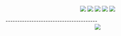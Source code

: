<p align="center">
  <img src="https://img.shields.io/github/contributors/PirxcyFinal/PirxcyProxy.svg?style=for-the-badge"/>
  <img src="https://img.shields.io/github/forks/PirxcyFinal/PirxcyProxy.svg?style=for-the-badge"/>
  <img src="https://img.shields.io/github/stars/PirxcyFinal/PirxcyProxy.svg?style=for-the-badge"/>
  <img src="https://img.shields.io/github/issues/PirxcyFinal/PirxcyProxy.svg?style=for-the-badge"/>
  <img src="https://img.shields.io/github/license/PirxcyFinal/PirxcyProxy.svg?style=for-the-badge"/>
</p>
---------------------------------------
<div align="center">
  <a href="https://github.com/PirxcyFinal/PirxcyProxy">
    <img src="https://raw.githubusercontent.com/PirxcyFinal/PirxcyProxy/main/demo.png">
  </a>
</div>

